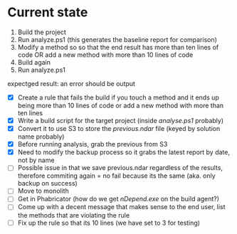 # Current state

1. Build the project
2. Run analyze.ps1 (this generates the baseline report for comparison)
3. Modify a method so so that the end result has more than ten lines of code OR add a new method with more than 10 lines of code
4. Build again
5. Run analyze.ps1

expectged result: an error should be output


- [X] Create a rule that fails the build if you touch a method and it ends up being more than 10 lines of code or add a new method with more than ten lines
- [X] Write a build script for the target project (inside _analyse.ps1_ probably)
- [X] Convert it to use S3 to store the _previous.ndar_ file (keyed by solution name probably)
- [X] Before running analysis, grab the previous from S3
- [X] Need to modify the backup process so it grabs the latest report by date, not by name
- [ ] Possible issue in that we save previous.ndar regardless of the results, therefore commiting again = no fail because its the same (aka. only backup on success)
- [ ] Move to monolith
- [ ] Get in Phabricator (how do we get _nDepend.exe_ on the build agent?)
- [ ] Come up with a decent message that makes sense to the end user, list the methods that are violating the rule
- [ ] Fix up the rule so that its 10 lines (we have set to 3 for testing)